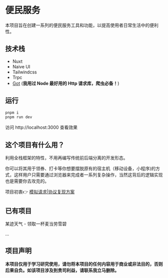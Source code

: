 # 便民服务

本项目旨在创建一系列的便民服务工具和功能，以提高使用者日常生活中的便利性。

## 技术栈

- Nuxt
- Naive UI
- Tailwindcss
- Trpc
- [Got](https://github.com/sindresorhus/got) (**我用过 Node 最好用的 Http 请求库，爬虫必备！**)

## 运行

```bash
pnpm i
pnpm run dev
```

访问 http://localhost:3000 查看效果

## 这个项目有什么用？

利用全栈框架的特性，不用再编写传统前后端分离的开发形态。

你可以将其用于领券、打卡等你想要摆脱原有的宿主机（移动设备，小程序)的方式，这样用户只需要通过浏览器来完成者一系列复杂操作，当然这背后的逻辑实现也是需要你去攻克的。

项目初衷👉 [模拟请求|协议复现方案](https://kuizuo.cn/blog/request-protocol-scheme)

## 已有项目

某迹天气 - 领取一杯麦当劳雪碧

...

## 项目声明

**本项目仅用于学习研究使用，请勿将本项目的任何内容用于商业或非法目的，否则后果自负。如该项目涉及到贵司利益，请联系我立马删除。**
